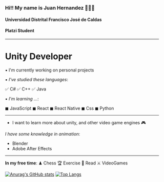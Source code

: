### Hi!! My name is Juan Hernandez 🙋🏾‍♂️

#### Universidad Distrital Francisco José de Caldas 
#### Platzi Student
-----------------------------------------------------------------------------------------------
# Unity Developer

▪ I'm currently working on personal projects

▪ _I've studied these languages_:

  ✅ C#
  ✅ C++
  ✅ Java

▪ _I'm learning ..._:

  ◼ JavaScript
  ◼ React
  ◼ React Native
  ◼ Css
  ◼ Python
 
  -------------------------------------------------------------------------------------------------
  - I want to learn more about unity, and other video game engines 🎮
  
 
  _I have some knowledge in animation_:
  - Blender
  - Adobe After Effects
  
--------------------------------------------------------------------------------------------------------------

**In my free time**:
♟ Chess
🏆 Exercise
📕 Read
⚔ VideoGames



[![Anurag's GitHub stats](https://github-readme-stats.vercel.app/api?username=juannisperuza)](https://github.com/anuraghazra/github-readme-stats) [![Top Langs](https://github-readme-stats.vercel.app/api/top-langs/?username=juannisperuza)](https://github.com/anuraghazra/github-readme-stats)



